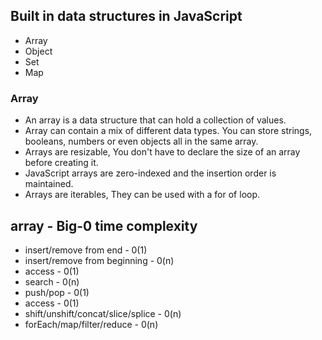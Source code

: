 ## Built in data structures in JavaScript
- Array
- Object
- Set
- Map

### Array
- An array is a data structure that can hold a collection of values.
- Array can contain a mix of different data types. You can store strings, booleans, numbers or even objects all in the same array.
- Arrays are resizable, You don't have to declare the size of an array before creating it.
- JavaScript arrays are zero-indexed and the insertion order is maintained.
- Arrays are iterables, They can be used with a for of loop.

## array - Big-0 time complexity
- insert/remove from end - 0(1)
- insert/remove from beginning - 0(n)
- access - 0(1)
- search - 0(n)
- push/pop - 0(1)
- access - 0(1)
- shift/unshift/concat/slice/splice - 0(n)
- forEach/map/filter/reduce - 0(n)

